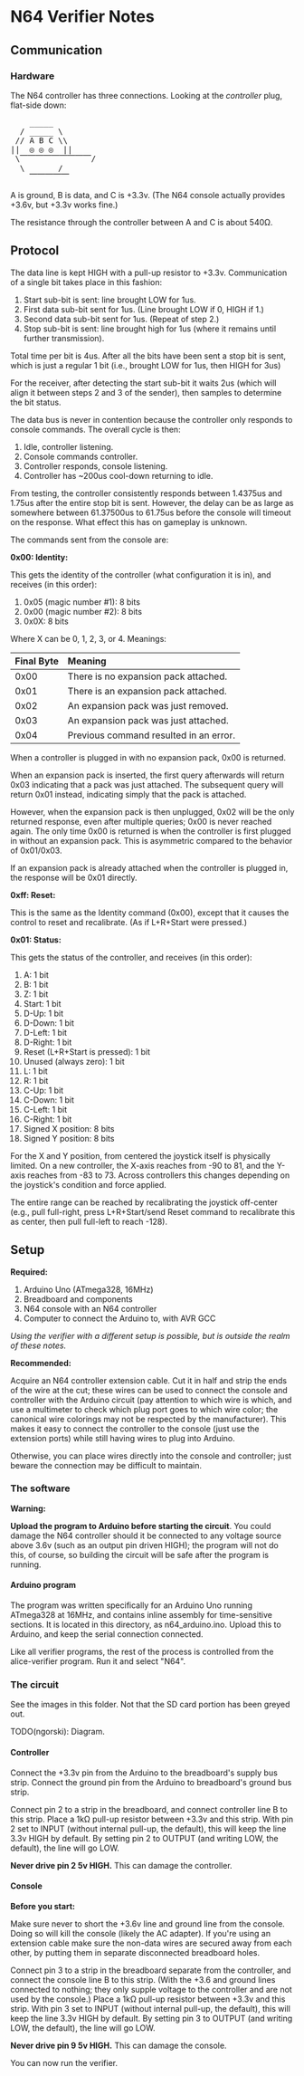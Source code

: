 # N64 Verifier Notes

## Communication

### Hardware

The N64 controller has three connections. Looking at the *controller* plug, flat-side down:

<pre>
    _____
  / _____ \
 // A B C \\
||  ◎ ◎ ◎  ||
 \⎺⎺⎺⎺⎺⎺⎺⎺⎺/
  \       /
    ⎺⎺⎺⎺⎺
</pre>

A is ground, B is data, and C is +3.3v. (The N64 console actually provides +3.6v, but +3.3v works fine.)

The resistance through the controller between A and C is about 540Ω.

## Protocol

The data line is kept HIGH with a pull-up resistor to +3.3v. Communication of a single bit takes place in this fashion:

1. Start sub-bit is sent: line brought LOW for 1us.
2. First data sub-bit sent for 1us. (Line brought LOW if 0, HIGH if 1.)
3. Second data sub-bit sent for 1us. (Repeat of step 2.)
4. Stop sub-bit is sent: line brought high for 1us (where it remains until further transmission).

Total time per bit is 4us. After all the bits have been sent a stop bit is sent, which is just a regular 1 bit (i.e., brought LOW for 1us, then HIGH for 3us)

For the receiver, after detecting the start sub-bit it waits 2us (which will align it between steps 2 and 3 of the sender), then samples to determine the bit status.

The data bus is never in contention because the controller only responds to console commands. The overall cycle is then:

1. Idle, controller listening.
2. Console commands controller.
3. Controller responds, console listening.
4. Controller has ~200us cool-down returning to idle.

From testing, the controller consistently responds between 1.4375us and 1.75us after the entire stop bit is sent. However, the delay can be as large as somewhere between 61.37500us to 61.75us before the console will timeout on the response. What effect this has on gameplay is unknown.

The commands sent from the console are:

**0x00: Identity:**

This gets the identity of the controller (what configuration it is in), and receives (in this order):

1. 0x05 (magic number #1): 8 bits
2. 0x00 (magic number #2): 8 bits
3. 0x0X: 8 bits

Where X can be 0, 1, 2, 3, or 4. Meanings:

| Final Byte | Meaning                                |
|:-----------|:---------------------------------------|
| 0x00       | There is no expansion pack attached.   |
| 0x01       | There is an expansion pack attached.   |
| 0x02       | An expansion pack was just removed.    |
| 0x03       | An expansion pack was just attached.   |
| 0x04       | Previous command resulted in an error. |

When a controller is plugged in with no expansion pack, 0x00 is returned.

When an expansion pack is inserted, the first query afterwards will return 0x03 indicating that a pack was just attached. The subsequent query will return 0x01 instead, indicating simply that the pack is attached.

However, when the expansion pack is then unplugged, 0x02 will be the only returned response, even after multiple queries; 0x00 is never reached again. The only time 0x00 is returned is when the controller is first plugged in without an expansion pack. This is asymmetric compared to the behavior of 0x01/0x03.

If an expansion pack is already attached when the controller is plugged in, the response will be 0x01 directly.

**0xff: Reset:**

This is the same as the Identity command (0x00), except that it causes the control to reset and recalibrate. (As if L+R+Start were pressed.)

**0x01: Status:**

This gets the status of the controller, and receives (in this order):

1. A: 1 bit
2. B: 1 bit
3. Z: 1 bit
4. Start: 1 bit
5. D-Up: 1 bit
6. D-Down: 1 bit
7. D-Left: 1 bit
8. D-Right: 1 bit
9. Reset (L+R+Start is pressed): 1 bit
10. Unused (always zero): 1 bit
11. L: 1 bit
12. R: 1 bit
13. C-Up: 1 bit
14. C-Down: 1 bit
15. C-Left: 1 bit
16. C-Right: 1 bit
17. Signed X position: 8 bits
18. Signed Y position: 8 bits

For the X and Y position, from centered the joystick itself is physically limited. On a new controller, the X-axis reaches from -90 to 81, and the Y-axis reaches from -83 to 73. Across controllers this changes depending on the joystick's condition and force applied.

The entire range can be reached by recalibrating the joystick off-center (e.g., pull full-right, press L+R+Start/send Reset command to recalibrate this as center, then pull full-left to reach -128).

## Setup

**Required:**

1. Arduino Uno (ATmega328, 16MHz)
2. Breadboard and components
3. N64 console with an N64 controller
4. Computer to connect the Arduino to, with AVR GCC

*Using the verifier with a different setup is possible, but is outside the realm of these notes.*

**Recommended:**

Acquire an N64 controller extension cable. Cut it in half and strip the ends of the wire at the cut; these wires can be used to connect the console and controller with the Arduino circuit (pay attention to which wire is which, and use a multimeter to check which plug port goes to which wire color; the canonical wire colorings may not be respected by the manufacturer). This makes it easy to connect the controller to the console (just use the extension ports) while still having wires to plug into Arduino.

Otherwise, you can place wires directly into the console and controller; just beware the connection may be difficult to maintain.

### The software

**Warning:**

**Upload the program to Arduino before starting the circuit**. You could damage the N64 controller should it be connected to any voltage source above 3.6v (such as an output pin driven HIGH); the program will not do this, of course, so building the circuit will be safe after the program is running.

#### Arduino program

The program was written specifically for an Arduino Uno running ATmega328 at 16MHz, and contains inline assembly for time-sensitive sections. It is located in this directory, as n64_arduino.ino. Upload this to Arduino, and keep the serial connection connected.

Like all verifier programs, the rest of the process is controlled from the alice-verifier program. Run it and select "N64".

### The circuit

See the images in this folder. Not that the SD card portion has been greyed out.

TODO(ngorski): Diagram.

#### Controller

Connect the +3.3v pin from the Arduino to the breadboard's supply bus strip. Connect the ground pin from the Arduino to breadboard's ground bus strip.

Connect pin 2 to a strip in the breadboard, and connect controller line B to this strip. Place a 1kΩ pull-up resistor between +3.3v and this strip. With pin 2 set to INPUT (without internal pull-up, the default), this will keep the line 3.3v HIGH by default. By setting pin 2 to OUTPUT (and writing LOW, the default), the line will go LOW.

**Never drive pin 2 5v HIGH.** This can damage the controller.

#### Console

**Before you start:**

Make sure never to short the +3.6v line and ground line from the console. Doing so will kill the console (likely the AC adapter). If you're using an extension cable make sure the non-data wires are secured away from each other, by putting them in separate disconnected breadboard holes.

Connect pin 3 to a strip in the breadboard separate from the controller, and connect the console line B to this strip. (With the +3.6 and ground lines connected to nothing; they only supple voltage to the controller and are not used by the console.) Place a 1kΩ pull-up resistor between +3.3v and this strip. With pin 3 set to INPUT (without internal pull-up, the default), this will keep the line 3.3v HIGH by default. By setting pin 3 to OUTPUT (and writing LOW, the default), the line will go LOW.

**Never drive pin 9 5v HIGH.** This can damage the console.

You can now run the verifier.
